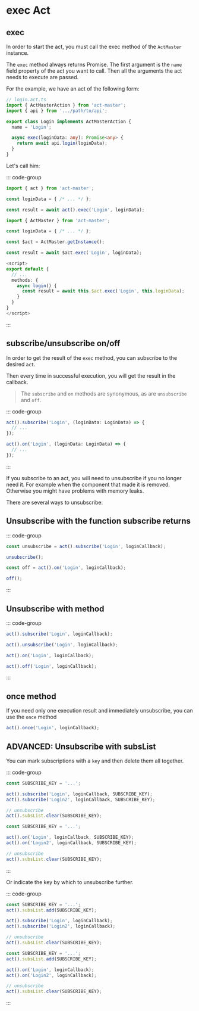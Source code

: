 # exec Act

## exec

In order to start the act, you must call the exec method of the `ActMaster` instance.

The `exec` method always returns Promise. The first argument is the `name` field property of the act you want to call. Then all the arguments the act needs to execute are passed.

For the example, we have an act of the following form:

```ts
// login.act.ts
import { ActMasterAction } from 'act-master';
import { api } from '.../path/to/api';

export class Login implements ActMasterAction {
  name = 'Login';

  async exec(loginData: any): Promise<any> {
    return await api.login(loginData);
  }
}
```

Let's call him:

::: code-group
```ts [Function Style / Vue3 Composition API]
import { act } from 'act-master';

const loginData = { /* ... */ };

const result = await act().exec('Login', loginData);
```
```ts [Class Style (Vanilla)]
import { ActMaster } from 'act-master';

const loginData = { /* ... */ };

const $act = ActMaster.getInstance();

const result = await $act.exec('Login', loginData);
```
```ts [Vue2/3 - optional style]
<script>
export default {
  // ...
  methods: {
    async login() {
      const result = await this.$act.exec('Login', this.loginData);
    }
  }
}
</script>
```
:::


## subscribe/unsubscribe on/off

In order to get the result of the `exec` method, you can subscribe to the desired `act`.

Then every time in successful execution, you will get the result in the callback.

> The `subscribe` and `on` methods are synonymous, as are `unsubscribe` and `off`.

::: code-group
```ts [subscribe(...)]
act().subscribe('Login', (loginData: LoginData) => {
  // ...
});
```
```ts [on(...)]
act().on('Login', (loginData: LoginData) => {
  // ...
});
```
:::

If you subscribe to an act, you will need to unsubscribe if you no longer need it.
For example when the component that made it is removed. Otherwise you might have problems with memory leaks.

There are several ways to unsubscribe:

## Unsubscribe with the function subscribe returns

::: code-group
```ts [subscribe(...)]
const unsubscribe = act().subscribe('Login', loginCallback);

unsubscribe();
```
```ts [on(...)]
const off = act().on('Login', loginCallback);

off();
```
:::

## Unsubscribe with  method

::: code-group
```ts [subscribe(...)/unsubscribe(...)]
act().subscribe('Login', loginCallback);

act().unsubscribe('Login', loginCallback);
```
```ts [on(...)/off(...)]
act().on('Login', loginCallback);

act().off('Login', loginCallback);
```
:::

## once method

If you need only one execution result and immediately unsubscribe, you can use the `once` method

```ts
act().once('Login', loginCallback);
```

## ADVANCED: Unsubscribe with subsList

You can mark subscriptions with a `key` and then delete them all together.

::: code-group
```ts [subscribe(...)]
const SUBSCRIBE_KEY = '...';

act().subscribe('Login', loginCallback, SUBSCRIBE_KEY);
act().subscribe('Login2', loginCallback, SUBSCRIBE_KEY);

// unsubscribe
act().subsList.clear(SUBSCRIBE_KEY);
```
```ts [on(...)]
const SUBSCRIBE_KEY = '...';

act().on('Login', loginCallback, SUBSCRIBE_KEY);
act().on('Login2', loginCallback, SUBSCRIBE_KEY);

// unsubscribe
act().subsList.clear(SUBSCRIBE_KEY);
```
:::

Or indicate the key by which to unsubscribe further.

::: code-group
```ts [subscribe(...)]
const SUBSCRIBE_KEY = '...';
act().subsList.add(SUBSCRIBE_KEY);

act().subscribe('Login', loginCallback);
act().subscribe('Login2', loginCallback);

// unsubscribe
act().subsList.clear(SUBSCRIBE_KEY);
```
```ts [on(...)]
const SUBSCRIBE_KEY = '...';
act().subsList.add(SUBSCRIBE_KEY);

act().on('Login', loginCallback);
act().on('Login2', loginCallback);

// unsubscribe
act().subsList.clear(SUBSCRIBE_KEY);
```
:::


